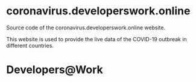 # coronavirus.developerswork.online

Source code of the coronavirus.developerswork.online website.

This website is used to provide the live data of the COVID-19 outbreak in different countries.

# Developers@Work